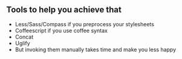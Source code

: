 ## Tools to help you achieve that

* Less/Sass/Compass if you preprocess your stylesheets
* Coffeescript if you use coffee syntax
* Concat
* Uglify
* But invoking them manually takes time and make you less happy
